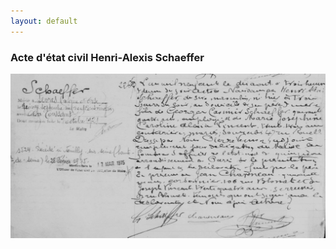 ```yaml
---
layout: default
---
```


### Acte d'état civil Henri-Alexis Schaeffer
![Branching](/assets/20241102_henri_alexis_schaeffer_acte_d_etat_civil.PNG)